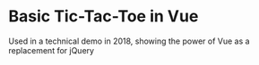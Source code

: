 # Basic Tic-Tac-Toe in Vue
Used in a technical demo in 2018, showing the power of Vue as a replacement for jQuery
